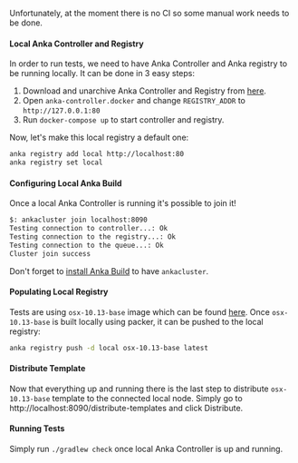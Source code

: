 Unfortunately, at the moment there is no CI so some manual work needs to be done.

#### Local Anka Controller and Registry
In order to run tests, we need to have Anka Controller and Anka registry to be running locally.
It can be done in 3 easy steps:
  1. Download and unarchive Anka Controller and Registry from [here](https://veertu.com/download-anka-build/).
  2. Open `anka-controller.docker` and change `REGISTRY_ADDR` to `http://127.0.0.1:80`
  3. Run `docker-compose up` to start controller and registry.
  
Now, let's make this local registry a default one:

```bash
anka registry add local http://localhost:80
anka registry set local
```

#### Configuring Local Anka Build

Once a local Anka Controller is running it's possible to join it!

```bash
$: ankacluster join localhost:8090
Testing connection to controller...: Ok
Testing connection to the registry...: Ok
Testing connection to the queue...: Ok
Cluster join success
```

Don't forget to [install Anka Build](https://veertu.com/download-anka-build/) to have `ankacluster`.

#### Populating Local Registry

Tests are using `osx-10.13-base` image which can be found [here](https://github.com/cirruslabs/osx-images). Once `osx-10.13-base`
is built locally using packer, it can be pushed to the local registry:

```bash
anka registry push -d local osx-10.13-base latest
```

#### Distribute Template

Now that everything up and running there is the last step to distribute `osx-10.13-base` template to the connected local node. 
Simply go to http://localhost:8090/distribute-templates and click Distribute.

#### Running Tests

Simply run `./gradlew check` once local Anka Controller is up and running.
